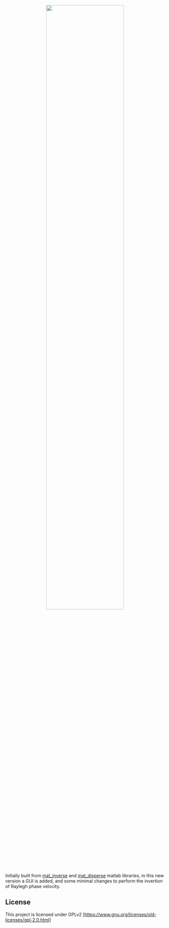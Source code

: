 <p align="center">
	<img src="http://ppizarror.com/resources/images/mat-inverse-v2/main.PNG" width="70%" >
</p>

Initially built from <a href="https://github.com/yiran06/mat_inverse">mat_inverse</a> and <a href="https://github.com/yiran06/mat_disperse">mat_disperse</a> matlab libraries, in this new version a GUI is added, and some minimal changes to perform the invertion of Raylegh phase velocity.

## License

This project is licensed under GPLv2 [https://www.gnu.org/licenses/old-licenses/gpl-2.0.html]
